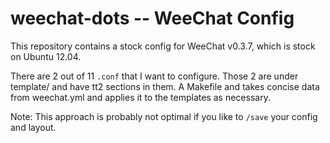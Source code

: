 # weechat-dots -- WeeChat Config

This repository contains a stock config for WeeChat v0.3.7, which is stock on
Ubuntu 12.04.

There are 2 out of 11 `.conf` that I want to configure. Those 2 are under
template/ and have tt2 sections in them. A Makefile and takes concise data
from weechat.yml and applies it to the templates as necessary.

Note: This approach is probably not optimal if you like to `/save` your config
and layout.

